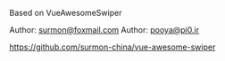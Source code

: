 Based on VueAwesomeSwiper

Author: surmon@foxmail.com
Author: pooya@pi0.ir

https://github.com/surmon-china/vue-awesome-swiper
